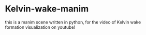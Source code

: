 # Kelvin-wake-manim
this is a manim scene written in python, for the video of Kelvin wake formation visualization on youtube!

[](https://www.youtube.com/watch?v=dAH7t6ghBOE)
